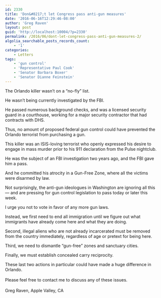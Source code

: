 ```yaml
---
id: 2330
title: 'Don&#8217;t let Congress pass anti-gun measures'
date: '2016-06-16T12:29:46-08:00'
author: 'Greg Raven'
layout: post
guid: 'http://localhost:10004/?p=2330'
permalink: /2016/06/dont-let-congress-pass-anti-gun-measures-2/
algolia_searchable_posts_records_count:
    - '1'
categories:
    - Letters
tags:
    - 'gun control'
    - 'Representative Paul Cook'
    - 'Senator Barbara Boxer'
    - 'Senator Dianne Feinstein'
---
```


The Orlando killer wasn’t on a “no-fly” list.

He wasn’t being currently investigated by the FBI.

He passed numerous background checks, and was a licensed security guard in a courthouse, working for a major security contractor that had contracts with DHS.

Thus, no amount of proposed federal gun control could have prevented the Orlando terrorist from purchasing a gun.

This killer was an ISIS-loving terrorist who openly expressed his desire to engage in mass murder prior to his 911 declaration from the Pulse nightclub.

He was the subject of an FBI investigation two years ago, and the FBI gave him a pass.

And he committed his atrocity in a Gun-Free Zone, where all the victims were disarmed by law.

Not surprisingly, the anti-gun ideologues in Washington are ignoring all this — and are pressing for gun control legislation to pass today or later this week.

I urge you not to vote in favor of any more gun laws.

Instead, we first need to end all immigration until we figure out what immigrants have already come here and what they are doing.

Second, illegal aliens who are not already incarcerated must be removed from the country immediately, regardless of age or pretext for being here.

Third, we need to dismantle “gun-free” zones and sanctuary cities.

Finally, we must establish concealed carry reciprocity.

These last two actions in particular could have made a huge difference in Orlando.

<span style="line-height: 1.7;">Please feel free to contact me to discuss any of these issues.</span>

Greg Raven, Apple Valley, CA